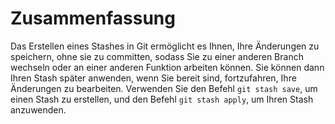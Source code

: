 # Zusammenfassung

Das Erstellen eines Stashes in Git ermöglicht es Ihnen, Ihre Änderungen zu speichern, ohne sie zu committen, sodass Sie zu einer anderen Branch wechseln oder an einer anderen Funktion arbeiten können. Sie können dann Ihren Stash später anwenden, wenn Sie bereit sind, fortzufahren, Ihre Änderungen zu bearbeiten. Verwenden Sie den Befehl `git stash save`, um einen Stash zu erstellen, und den Befehl `git stash apply`, um Ihren Stash anzuwenden.
